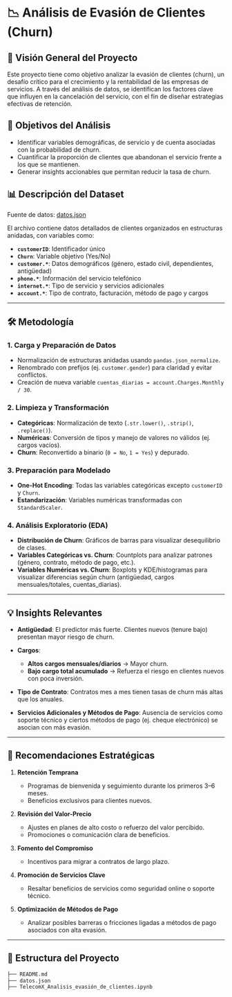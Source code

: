 # 📉 Análisis de Evasión de Clientes (Churn)

## 🚀 Visión General del Proyecto

Este proyecto tiene como objetivo analizar la evasión de clientes (churn), un desafío crítico para el crecimiento y la rentabilidad de las empresas de servicios. A través del análisis de datos, se identifican los factores clave que influyen en la cancelación del servicio, con el fin de diseñar estrategias efectivas de retención.

## 🎯 Objetivos del Análisis

* Identificar variables demográficas, de servicio y de cuenta asociadas con la probabilidad de churn.
* Cuantificar la proporción de clientes que abandonan el servicio frente a los que se mantienen.
* Generar insights accionables que permitan reducir la tasa de churn.

## 📊 Descripción del Dataset

Fuente de datos: [datos.json](https://raw.githubusercontent.com/lMVPl/analisis-evasion-de-clientes/refs/heads/main/datos.json)

El archivo contiene datos detallados de clientes organizados en estructuras anidadas, con variables como:

* **`customerID`**: Identificador único
* **`Churn`**: Variable objetivo (Yes/No)
* **`customer.*`**: Datos demográficos (género, estado civil, dependientes, antigüedad)
* **`phone.*`**: Información del servicio telefónico
* **`internet.*`**: Tipo de servicio y servicios adicionales
* **`account.*`**: Tipo de contrato, facturación, método de pago y cargos

---

## 🛠️ Metodología

### 1. Carga y Preparación de Datos

* Normalización de estructuras anidadas usando `pandas.json_normalize`.
* Renombrado con prefijos (ej. `customer.gender`) para claridad y evitar conflictos.
* Creación de nueva variable `cuentas_diarias = account.Charges.Monthly / 30`.

### 2. Limpieza y Transformación

* **Categóricas**: Normalización de texto (`.str.lower()`, `.strip()`, `.replace()`).
* **Numéricas**: Conversión de tipos y manejo de valores no válidos (ej. cargos vacíos).
* **Churn**: Reconvertido a binario (`0 = No`, `1 = Yes`) y depurado.

### 3. Preparación para Modelado

* **One-Hot Encoding**: Todas las variables categóricas excepto `customerID` y `Churn`.
* **Estandarización**: Variables numéricas transformadas con `StandardScaler`.

### 4. Análisis Exploratorio (EDA)

* **Distribución de Churn**: Gráficos de barras para visualizar desequilibrio de clases.
* **Variables Categóricas vs. Churn**: Countplots para analizar patrones (género, contrato, método de pago, etc.).
* **Variables Numéricas vs. Churn**: Boxplots y KDE/histogramas para visualizar diferencias según churn (antigüedad, cargos mensuales/totales, cuentas\_diarias).

---

## 💡 Insights Relevantes

* **Antigüedad**: El predictor más fuerte. Clientes nuevos (tenure bajo) presentan mayor riesgo de churn.
* **Cargos**:

  * **Altos cargos mensuales/diarios** → Mayor churn.
  * **Bajo cargo total acumulado** → Refuerza el riesgo en clientes nuevos con poca inversión.
* **Tipo de Contrato**: Contratos mes a mes tienen tasas de churn más altas que los anuales.
* **Servicios Adicionales y Métodos de Pago**: Ausencia de servicios como soporte técnico y ciertos métodos de pago (ej. cheque electrónico) se asocian con más evasión.

---

## 📝 Recomendaciones Estratégicas

1. **Retención Temprana**

   * Programas de bienvenida y seguimiento durante los primeros 3–6 meses.
   * Beneficios exclusivos para clientes nuevos.

2. **Revisión del Valor-Precio**

   * Ajustes en planes de alto costo o refuerzo del valor percibido.
   * Promociones o comunicación clara de beneficios.

3. **Fomento del Compromiso**

   * Incentivos para migrar a contratos de largo plazo.

4. **Promoción de Servicios Clave**

   * Resaltar beneficios de servicios como seguridad online o soporte técnico.

5. **Optimización de Métodos de Pago**

   * Analizar posibles barreras o fricciones ligadas a métodos de pago asociados con alta evasión.

---

## 📁 Estructura del Proyecto

```bash
├── README.md
├── datos.json
├── TelecomX_Analisis_evasión_de_clientes.ipynb
```
